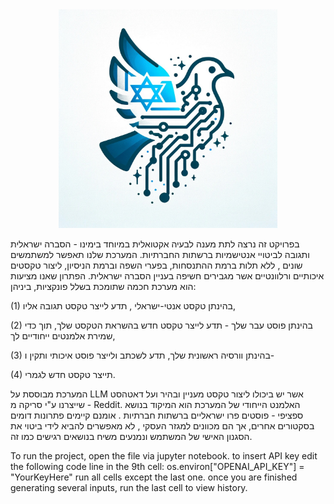 <div style="text-align: center;">
  <img src="logo.jpg" alt="Alternative text for the image" title="Optional title attribute" width="350"/>
</div>

בפרויקט זה נרצה לתת מענה לבעיה אקטואלית במיוחד בימינו - הסברה ישראלית ותגובה לביטויי אנטישמיות ברשתות החברתיות.
המערכת שלנו תאפשר למשתמשים שונים , ללא תלות ברמת ההתנסחות, בפערי השפה וברמת הניסיון, ליצור טקסטים איכותיים ורלוונטיים אשר מגבירים חשיפה בעניין הסברה ישראלית. הפתרון שאנו מציעות הוא מערכת חכמה שתומכת בשלל פונקציות, ביניהן: 

(1) בהינתן טקסט אנטי-ישראלי , תדע לייצר טקסט תגובה אליו, 

(2) בהינתן פוסט עבר שלך - תדע לייצר טקסט חדש בהשראת הטקסט שלך, תוך כדי שמירת אלמנטים ייחודיים לך,  

(3) בהינתן וורסיה ראשונית שלך, תדע לשכתב ולייצר פוסט איכותי ותקין ו-

(4) תייצר טקסט חדש לגמרי.

המערכת מבוססת על  LLM אשר יש ביכולו ליצור טקסט מעניין ובהיר ועל דאטהסט שייצרנו ע"י סריקה מ - Reddit. האלמנט הייחודי של המערכת הוא המיקוד בנושא ספציפי - פוסטים פרו ישראליים ברשתות חברתיות . אומנם קיימים פתרונות דומים בסקטורים אחרים, אך הם מכוונים למגזר העסקי , לא מאפשרים להביא לידי ביטוי את הסגנון האישי של המשתמש ונמנעים משיח בנושאים רגישים כמו זה.


To run the project, open the file via jupyter notebook. 
to insert API key edit the following code line in the 9th cell:
os.environ["OPENAI_API_KEY"] = "YourKeyHere"
run all cells except the last one. 
once you are finished generating several inputs, run the last cell to view history. 
